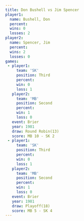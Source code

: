 ```yaml
---
title: Don Bushell vs Jim Spencer
player1:            
  name: Bushell, Don
  percent:          
  wins: 0           
  losses: 2         
player2:            
  name: Spencer, Jim
  percent:          
  wins: 2           
  losses: 0         
games:
 - player1:         
     team: 'SK'     
     position: Third
     percent:       
     win: 0         
     loss: 1        
   player2:          
     team: 'MB'      
     position: Second
     percent:        
     win: 1          
     loss: 0         
   event: Brier         
   year: 1981           
   draw: Round Robin(13)
   score: MB 10 - SK 2  
 - player1:         
     team: 'SK'     
     position: Third
     percent:       
     win: 0         
     loss: 1        
   player2:          
     team: 'MB'      
     position: Second
     percent:        
     win: 1          
     loss: 0         
   event: Brier      
   year: 1981        
   draw: Playoff(18) 
   score: MB 5 - SK 4
---
```

